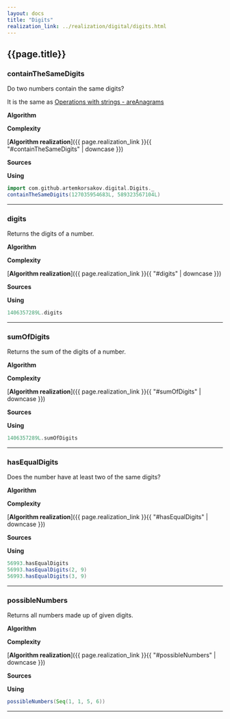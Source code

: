 ```yaml
---
layout: docs
title: "Digits"
realization_link: ../realization/digital/digits.html
---
```


## {{page.title}}

### containTheSameDigits
Do two numbers contain the same digits?

It is the same as [Operations with strings - areAnagrams](../str/string_algorithms#areanagrams)

**Algorithm**

**Complexity**
     
[**Algorithm realization**]({{ page.realization_link }}{{ "#containTheSameDigits" | downcase }})

**Sources** 

**Using**
```scala mdoc
import com.github.artemkorsakov.digital.Digits._
containTheSameDigits(127035954683L, 589323567104L)
```

---

### digits
Returns the digits of a number.

**Algorithm**

**Complexity**
     
[**Algorithm realization**]({{ page.realization_link }}{{ "#digits" | downcase }})

**Sources** 

**Using**
```scala mdoc
1406357289L.digits
```

---

### sumOfDigits
Returns the sum of the digits of a number.

**Algorithm**

**Complexity**
     
[**Algorithm realization**]({{ page.realization_link }}{{ "#sumOfDigits" | downcase }})

**Sources** 

**Using**
```scala mdoc
1406357289L.sumOfDigits
```

---

### hasEqualDigits
Does the number have at least two of the same digits?

**Algorithm**

**Complexity**
     
[**Algorithm realization**]({{ page.realization_link }}{{ "#hasEqualDigits" | downcase }})

**Sources** 

**Using**
```scala mdoc
56993.hasEqualDigits
56993.hasEqualDigits(2, 9)
56993.hasEqualDigits(3, 9)
```

---

### possibleNumbers
Returns all numbers made up of given digits.

**Algorithm**

**Complexity**
     
[**Algorithm realization**]({{ page.realization_link }}{{ "#possibleNumbers" | downcase }})

**Sources** 

**Using**
```scala mdoc
possibleNumbers(Seq(1, 1, 5, 6))
```

---
